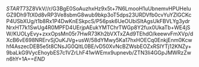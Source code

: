 $START$73Z8VkV//r/G3BgE0SoAuzhxHz9x5t+7N6LmooH1uUbnemvHPUHeIuGZ9Dh9TtX0d8vRP3Ve8sbmG8wub9bkp3oT5dps23URDVfb0cvYuYZlGCKcP4USbXUg/t1b8Rx1P4DwKnESkpcS/P56psk6UeOUbiSItAgsUkFBVLYg3ydrNrxHT7k1SwUg4R0MPFD4UErjpAEukYMTChrTWGp8Y2fux0UkaTb+WE4jSW/KUOLyEvy+zxxOpsMn05r7HwR73Kh2bVXTxZAd9TEhdO/keewvFmXVp/dXcB6vE698NRErvSjOuKJVg+usW/58dYMwy5Ka17hxHOECq0EnkjEnm0Kcwhf4AszecDEB5e5t8CNsJG0QltL0BE/vD50XvNcBZWsbEOZxRSIYTj12KNZy+9baLkG9VycEhoybES7c1VZrLhF41wWEmx9upnevb/ZTN3Ii4GGpJMWRzZwn6hY+1A==$END$